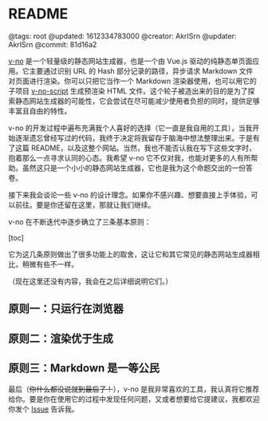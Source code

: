 # README

@tags: root
@updated: 1612334783000
@creator: AkrISrn
@updater: AkrISrn
@commit: 81d16a2

[v-no](https://github.com/akrisrn/v-no) 是一个轻量级的静态网站生成器，也是一个由 Vue.js 驱动的纯静态单页面应用。它主要通过识别 URL 的 Hash 部分记录的路径，异步请求 Markdown 文件对页面进行渲染。你可以只把它当作一个 Markdown 渲染器使用，也可以用它的子项目 [v-no-script](https://github.com/akrisrn/v-no-script) 生成预渲染 HTML 文件。这个轮子被造出来的目的是为了探索静态网站生成器的可能性，它会尝试在尽可能减少使用者负担的同时，提供足够丰富且自由的特性。

v-no 的开发过程中遍布充满我个人喜好的选择（它一直是我自用的工具），当我开始逐渐遗忘曾经写过的代码，我终于决定将我留存于脑海中想法整理出来。于是有了这篇 README，以及这整个网站。当然，我也不能否认我在写下这些文字时，抱着那么一点寻求认同的心态。我希望 v-no 它不仅对我，也能对更多的人有所帮助。虽然这只是一个小小的静态网站生成器，它也是我为这个命题交出的一份答卷。

接下来我会谈论一些 v-no 的设计理念。如果你不感兴趣、想要直接上手体验，可以前往[](/zh/docs/download_&_deploy.md "#")。要是你还留在这里，那就让我们继续。

v-no 在不断迭代中逐步确立了三条基本原则：

[toc]

它为这几条原则做出了很多功能上的取舍，这让它和其它常见的静态网站生成器相比，稍微有些不一样。

（现在这里还没有内容，我会在之后详细说明它们。）

## 原则一：只运行在浏览器

## 原则二：渲染优于生成

## 原则三：Markdown 是一等公民

最后（~~你什么都没说就到最后了！~~），v-no 是我非常喜欢的工具，我认真将它推荐给你。要是你在使用它的过程中发现任何问题，又或者想要给它提建议，我都欢迎你发个 [Issue](https://github.com/akrisrn/v-no/issues) 告诉我。
